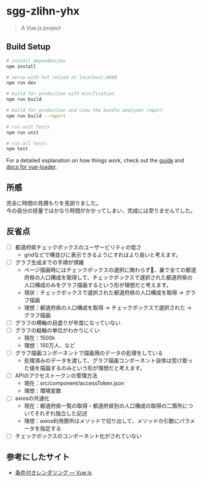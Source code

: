 # sgg-zlihn-yhx

> A Vue.js project

## Build Setup

``` bash
# install dependencies
npm install

# serve with hot reload at localhost:8080
npm run dev

# build for production with minification
npm run build

# build for production and view the bundle analyzer report
npm run build --report

# run unit tests
npm run unit

# run all tests
npm test
```

For a detailed explanation on how things work, check out the [guide](http://vuejs-templates.github.io/webpack/) and [docs for vue-loader](http://vuejs.github.io/vue-loader).
  
## 所感  
完全に時間の見積もりを見誤りました。  
今の自分の技量ではかなり時間がかかってしまい、完成には至りませんでした。  
  
## 反省点  
  
- [ ] 都道府県チェックボックスのユーザービリティの低さ  
    - gridなどで横並びに表示できるようにすればより良いと考えます。  
- [ ] グラフ生成までの手順が煩雑  
    - ページ描画時にはチェックボックスの選択に関わらず、裏で全ての都道府県の人口構成を取得して、チェックボックスで選択された都道府県の人口構成のみをグラフ描画するという形が理想だと考えます。  
    - 現状：チェックボックスで選択された都道府県の人口構成を取得 → グラフ描画  
    - 理想：都道府県の人口構成を取得 → チェックボックスで選択された → グラフ描画  
- [ ] グラフの横軸の目盛りが年度になっていない  
- [ ] グラフの縦軸の単位がわかりにくい
    - 現在：1500k  
    - 理想：150万人、など  
- [ ] グラフ描画コンポーネントで描画用のデータの処理をしている  
    - 処理済みのデータを渡して、グラフ描画コンポーネント自体は受け取った値を描画するのみという形が理想だと考えます。  
- [ ] APIのアクセストークンの管理方法  
    - 現在：src/component/accessToken.json  
    - 理想：環境変数  
- [ ] axiosの共通化  
    - 現在：都道府県一覧の取得・都道府県別の人口構成の取得の二箇所についてそれぞれ独立した記述  
    - 理想：axios利用箇所はメソッドで切り出して、メソッドの引数にパラメータを指定する  
- [ ] チェックボックスのコンポーネント化がされていない  
  
## 参考にしたサイト  
- [条件付きレンダリング — Vue.js](https://jp.vuejs.org/v2/guide/conditional.html)  
  
